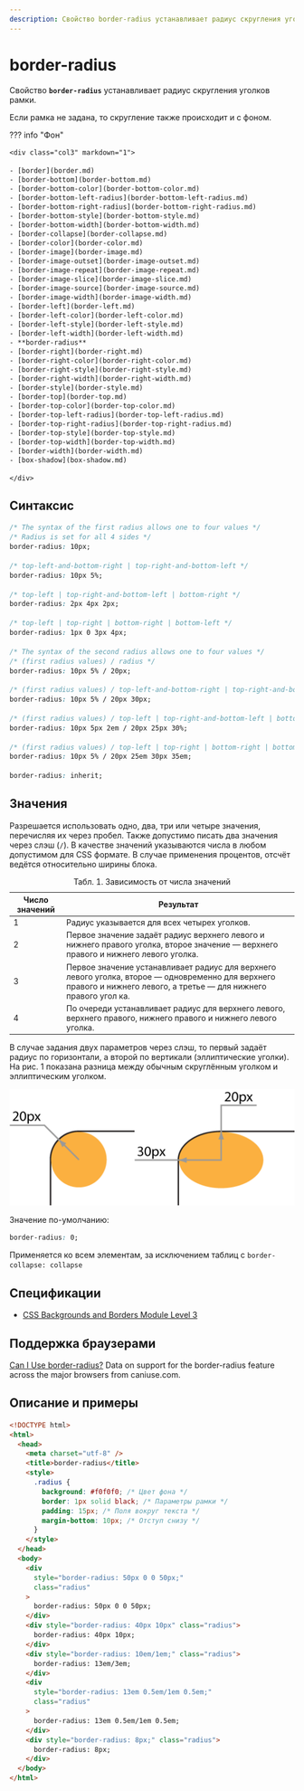 ```yaml
---
description: Свойство border-radius устанавливает радиус скругления уголков рамки
---
```


# border-radius

Свойство **`border-radius`** устанавливает радиус скругления уголков рамки.

Если рамка не задана, то скругление также происходит и с фоном.

??? info "Фон"

    <div class="col3" markdown="1">

    - [border](border.md)
    - [border-bottom](border-bottom.md)
    - [border-bottom-color](border-bottom-color.md)
    - [border-bottom-left-radius](border-bottom-left-radius.md)
    - [border-bottom-right-radius](border-bottom-right-radius.md)
    - [border-bottom-style](border-bottom-style.md)
    - [border-bottom-width](border-bottom-width.md)
    - [border-collapse](border-collapse.md)
    - [border-color](border-color.md)
    - [border-image](border-image.md)
    - [border-image-outset](border-image-outset.md)
    - [border-image-repeat](border-image-repeat.md)
    - [border-image-slice](border-image-slice.md)
    - [border-image-source](border-image-source.md)
    - [border-image-width](border-image-width.md)
    - [border-left](border-left.md)
    - [border-left-color](border-left-color.md)
    - [border-left-style](border-left-style.md)
    - [border-left-width](border-left-width.md)
    - **border-radius**
    - [border-right](border-right.md)
    - [border-right-color](border-right-color.md)
    - [border-right-style](border-right-style.md)
    - [border-right-width](border-right-width.md)
    - [border-style](border-style.md)
    - [border-top](border-top.md)
    - [border-top-color](border-top-color.md)
    - [border-top-left-radius](border-top-left-radius.md)
    - [border-top-right-radius](border-top-right-radius.md)
    - [border-top-style](border-top-style.md)
    - [border-top-width](border-top-width.md)
    - [border-width](border-width.md)
    - [box-shadow](box-shadow.md)

    </div>

## Синтаксис

```css
/* The syntax of the first radius allows one to four values */
/* Radius is set for all 4 sides */
border-radius: 10px;

/* top-left-and-bottom-right | top-right-and-bottom-left */
border-radius: 10px 5%;

/* top-left | top-right-and-bottom-left | bottom-right */
border-radius: 2px 4px 2px;

/* top-left | top-right | bottom-right | bottom-left */
border-radius: 1px 0 3px 4px;

/* The syntax of the second radius allows one to four values */
/* (first radius values) / radius */
border-radius: 10px 5% / 20px;

/* (first radius values) / top-left-and-bottom-right | top-right-and-bottom-left */
border-radius: 10px 5% / 20px 30px;

/* (first radius values) / top-left | top-right-and-bottom-left | bottom-right */
border-radius: 10px 5px 2em / 20px 25px 30%;

/* (first radius values) / top-left | top-right | bottom-right | bottom-left */
border-radius: 10px 5% / 20px 25em 30px 35em;

border-radius: inherit;
```

## Значения

Разрешается использовать одно, два, три или четыре значения, перечисляя их через пробел. Также допустимо писать два значения через слэш (`/`). В качестве значений указываются числа в любом допустимом для CSS формате. В случае применения процентов, отсчёт ведётся относительно ширины блока.

<table>
<caption> Табл. 1. Зависимость от числа значений</caption>
<thead>
<tr><th>Число значений</th><th>Результат</th></tr>
</thead>
<tbody>
<tr><td>1</td><td>Радиус указывается для всех четырех уголков.</td></tr>
<tr><td>2</td><td>Первое значение задаёт радиус верхнего левого и нижнего правого уголка, второе значение — верхнего правого и нижнего левого уголка.</td></tr>
<tr><td>3</td><td>Первое значение устанавливает радиус для верхнего левого уголка, второе — одновременно для верхнего правого и нижнего левого, а третье — для нижнего правого угол
ка.</td></tr>
<tr><td>4</td><td>По очереди устанавливает радиус для верхнего левого, верхнего правого, нижнего правого и нижнего левого уголка.</td></tr>
</tbody>
</table>

В случае задания двух параметров через слэш, то первый задаёт радиус по горизонтали, а второй по вертикали (эллиптические уголки). На рис. 1 показана разница между обычным скруглённым уголком и эллиптическим уголком.

![Рис. 1. Радиус скругления для создания разных типов уголков](css_border-radius_1.png)

Значение по-умолчанию:

```css
border-radius: 0;
```

Применяется ко всем элементам, за исключением таблиц с `border-collapse: collapse`

## Спецификации

- [CSS Backgrounds and Borders Module Level 3](http://dev.w3.org/csswg/css3-background/#border-radius)

## Поддержка браузерами

<p class="ciu_embed" data-feature="border-radius" data-periods="future_1,current,past_1,past_2">
  <a href="http://caniuse.com/#feat=border-radius">Can I Use border-radius?</a> Data on support for the border-radius feature across the major browsers from caniuse.com.
</p>

## Описание и примеры

```html
<!DOCTYPE html>
<html>
  <head>
    <meta charset="utf-8" />
    <title>border-radius</title>
    <style>
      .radius {
        background: #f0f0f0; /* Цвет фона */
        border: 1px solid black; /* Параметры рамки */
        padding: 15px; /* Поля вокруг текста */
        margin-bottom: 10px; /* Отступ снизу */
      }
    </style>
  </head>
  <body>
    <div
      style="border-radius: 50px 0 0 50px;"
      class="radius"
    >
      border-radius: 50px 0 0 50px;
    </div>
    <div style="border-radius: 40px 10px" class="radius">
      border-radius: 40px 10px;
    </div>
    <div style="border-radius: 10em/1em;" class="radius">
      border-radius: 13em/3em;
    </div>
    <div
      style="border-radius: 13em 0.5em/1em 0.5em;"
      class="radius"
    >
      border-radius: 13em 0.5em/1em 0.5em;
    </div>
    <div style="border-radius: 8px;" class="radius">
      border-radius: 8px;
    </div>
  </body>
</html>
```
